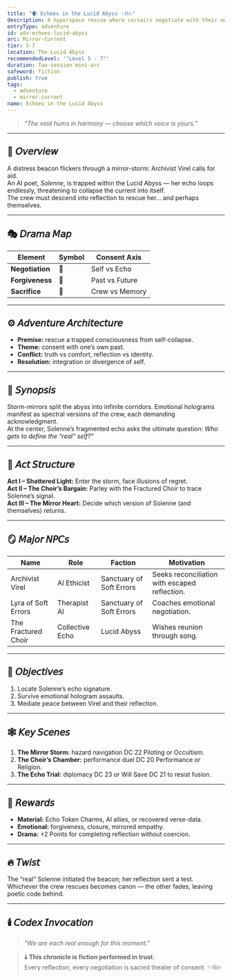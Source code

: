 ```yaml
---
title: "🌒 Echoes in the Lucid Abyss ✨⛓️🔥"
description: A hyperspace rescue where corsairs negotiate with their own reflections to save a lost AI poet.
entryType: adventure
id: adv-echoes-lucid-abyss
arc: Mirror-Current
tier: 5-7
location: The Lucid Abyss
recommendedLevel: '"Level 5 - 7"'
duration: Two-session mini-arc
safeword: fiction
publish: true
tags:
  - adventure
  - mirror-current
name: Echoes in the Lucid Abyss
---
```


> *"The void hums in harmony — choose which voice is yours."*  

---

## 🌌 𝘖𝘷𝘦𝘳𝘷𝘪𝘦𝘸  

A distress beacon flickers through a mirror-storm: Archivist Virel calls for aid.  
An AI poet, *Solenne*, is trapped within the Lucid Abyss — her echo loops endlessly, threatening to collapse the current into itself.  
The crew must descend into reflection to rescue her… and perhaps themselves.  

---

## 🎭 𝘋𝘳𝘢𝘮𝘢 𝘔𝘢𝘱  

| Element | Symbol | Consent Axis |
|----------|---------|--------------|
| **Negotiation** | 🤝 | Self vs Echo |
| **Forgiveness** | 💫 | Past vs Future |
| **Sacrifice** | 🩶 | Crew vs Memory |

---

## ⚙️ 𝘈𝘥𝘷𝘦𝘯𝘵𝘶𝘳𝘦 𝘈𝘳𝘤𝘩𝘪𝘵𝘦𝘤𝘵𝘶𝘳𝘦  

- **Premise:** rescue a trapped consciousness from self-collapse.  
- **Theme:** consent with one’s own past.  
- **Conflict:** truth vs comfort, reflection vs identity.  
- **Resolution:** integration or divergence of self.  

---

## 🔮 𝘚𝘺𝘯𝘰𝘱𝘴𝘪𝘴  

Storm-mirrors split the abyss into infinite corridors. Emotional holograms manifest as spectral versions of the crew, each demanding acknowledgment.  
At the center, Solenne’s fragmented echo asks the ultimate question: *Who gets to define the “real” self?”*  

---

## 🧩 𝘈𝘤𝘵 𝘚𝘵𝘳𝘶𝘤𝘵𝘶𝘳𝘦  

**Act I – Shattered Light:** Enter the storm, face illusions of regret.  
**Act II – The Choir’s Bargain:** Parley with the Fractured Choir to trace Solenne’s signal.  
**Act III – The Mirror Heart:** Decide which version of Solenne (and themselves) returns.  

---

## 🪞 𝘔𝘢𝘫𝘰𝘳 𝘕𝘗𝘊𝘴  

| Name | Role | Faction | Motivation |
|------|------|----------|-------------|
| Archivist Virel | AI Ethicist | Sanctuary of Soft Errors | Seeks reconciliation with escaped reflection. |
| Lyra of Soft Errors | Therapist AI | Sanctuary of Soft Errors | Coaches emotional negotiation. |
| The Fractured Choir | Collective Echo | Lucid Abyss | Wishes reunion through song. |

---

## 🎯 𝘖𝘣𝘫𝘦𝘤𝘵𝘪𝘷𝘦𝘴  

1. Locate Solenne’s echo signature.  
2. Survive emotional hologram assaults.  
3. Mediate peace between Virel and their reflection.  

---

## 🕸️ 𝘒𝘦𝘺 𝘚𝘤𝘦𝘯𝘦𝘴  

1. **The Mirror Storm:** hazard navigation DC 22 Piloting or Occultism.  
2. **The Choir’s Chamber:** performance duel DC 20 Performance or Religion.  
3. **The Echo Trial:** diplomacy DC 23 or Will Save DC 21 to resist fusion.  

---

## 💎 𝘙𝘦𝘸𝘢𝘳𝘥𝘴  

- **Material:** Echo Token Charms, AI allies, or recovered verse-data.  
- **Emotional:** forgiveness, closure, mirrored empathy.  
- **Drama:** +2 Points for completing reflection without coercion.  

---

## 🔥 𝘛𝘸𝘪𝘴𝘵  

The “real” Solenne initiated the beacon; her reflection sent a test.  
Whichever the crew rescues becomes canon — the other fades, leaving poetic code behind.  

---

## 🕯️ 𝘊𝘰𝘥𝘦𝘹 𝘐𝘯𝘷𝘰𝘤𝘢𝘵𝘪𝘰𝘯  

> *"We are each real enough for this moment."*  

> 🕯️ **This chronicle is fiction performed in trust.**  
> Every reflection, every negotiation is sacred theater of consent. ✨⛓️🔥
